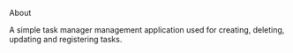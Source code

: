 About

A simple task manager management application used for creating, deleting, updating and registering tasks.

